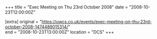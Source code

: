 +++
title = "Exec Meeting on Thu 23rd October 2008"
date = "2008-10-23T12:00:00Z"

[extra]
original = "https://uwcs.co.uk/events/exec-meeting-on-thu-23rd-october-2008-1474489015314/"    
end = "2008-10-23T13:00:00Z"
location = "DCS"
+++



